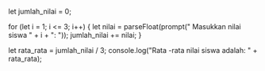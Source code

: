 let jumlah_nilai = 0;

for (let i = 1; i <= 3; i++) {
let nilai = parseFloat(prompt("
Masukkan nilai siswa " + i + ": "));
jumlah_nilai += nilai;
}

let rata_rata = jumlah_nilai / 3;
console.log("Rata -rata nilai siswa adalah:
" + rata_rata);
